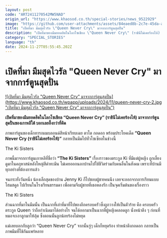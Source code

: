 ```yaml
---
layout: post
code: "ART2411270542MW5NAD"
origin_url: "https://www.khaosod.co.th/special-stories/news_9522929"
image: "https://github.com/user-attachments/assets/84eaed8b-2c7e-45da-a978-0e2ff1c22abb"
title: "เปิดที่มา มีมสุดไวรัล \"Queen Never Cry\" มาจากการ์ตูนสุดปั่น"
description: "เปิดที่มาของมีมยอดฮิตในโลกโซเชียล \"Queen Never Cry\" (ราชินีไม่เคยร้องไห้) มาจากการ์ตูนสุดปั่นของเกาหลีใต้ บอกเลยอึ้งกว่าที่คิด"
category: "SPECIAL_STORIES"
language: "th"
date: 2024-11-27T05:55:45.202Z
---
```


# เปิดที่มา มีมสุดไวรัล "Queen Never Cry" มาจากการ์ตูนสุดปั่น

[![เปิดที่มา มีมสุดไวรัล "Queen Never Cry" มาจากการ์ตูนสุดปั่น](https://www.khaosod.co.th/wpapp/uploads/2024/11/queen-never-cry-2.jpg "เปิดที่มา มีมสุดไวรัล "Queen Never Cry" มาจากการ์ตูนสุดปั่น")](https://www.khaosod.co.th/wpapp/uploads/2024/11/queen-never-cry-2.jpg)

**เปิดที่มาของมีมยอดฮิตในโลกโซเชียล “Queen Never Cry” (ราชินีไม่เคยร้องไห้) มาจากการ์ตูนสุดปั่นของเกาหลีใต้ บอกเลยอึ้งกว่าที่คิด**

ภาพการ์ตูนของเด็กทารกผมบลอนด์สีหน้าเรียบเฉย ตาโต กอดอก พร้อมประโยคเด็ด **“Queen Never Cry (ราชินีไม่เคยร้องไห้)”** กลายเป็นมีมไปทั่วโซเซียลในช่วงนี้

The Ki Sisters

ภาพนี้มาจากการ์ตูนเกาหลีที่ชื่อว่า **“The Ki Sisters”** เรื่องราวของตระกูล Ki ที่มีแต่ผู้หญิง ถูกเลี้ยงดูมาในคฤหาสน์หลังใหญ่สีดำทะมึน ไม่เคยออกนอกบ้านไปใช้ชีวิตร่วมกับคนอื่นในสังคม เพราะที่บ้านมีทุกอย่างที่ต้องการแล้ว

จนกระทั่งวันหนึ่ง น้องเล็กสุดของบ้าน Jenny Ki ก็ไปชอบผู้ชายคนนึง เลยจะออกจากการเรียนแบบโฮมสคูล ไปเรียนในโรงเรียนธรรมดา เพื่อตามจีบผู้ชายที่เธอหลงรัก เป็นจุดเริ่มต้นของเรื่องราว

The Ki Sisters

ส่วนฉากที่มาในมีมนั้น เป็นฉากที่เล่าที่มาที่ไปของอีกครอบครัวซึ่งถูกวางให้เป็นตัวร้าย คือ ครอบครัวตระกูล Queen ว่าถือกำเนิดมาได้อย่างไร จนได้ออกมาเป็นฉากที่ผู้หญิงคลอดลูก นั่งหน้าตึง ๆ ก่อนที่หมอจะเอาลูกมาให้อุ้ม ซึ่งตอนนั้นลูกน้อยร้องไม่หยุด

แม่เลยบอกกับลูกว่า “Queen Never Cry” จากนั้นจู่ๆ เด็กก็หยุดร้อง ทำหน้าตึงกอดอก กลายเป็นภาพมีมที่ใช้กันแพร่หลาย